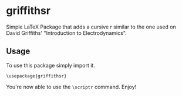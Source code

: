 # griffithsr
Simple LaTeX Package that adds a cursive r similar to the one used on David Griffiths' "Introduction to Electrodynamics".

## Usage

To use this package simply import it.

```
\usepackage{griffithsr}
```

You're now able to use the `\scriptr` command. Enjoy!
